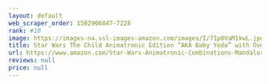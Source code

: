 ```yaml
---
layout: default 
﻿web_scraper_order: 1582906847-7228
rank: #10
image: https://images-na.ssl-images-amazon.com/images/I/71p0VaM1kwL.jpg
title: Star Wars The Child Animatronic Edition “AKA Baby Yoda” with Over 25 Sound and Motion Combinations, The Mandalorian Toy for Kids Ages 4 and Up
url: https://www.amazon.com/Star-Wars-Animatronic-Combinations-Mandalorian/dp/B084PTVQLZ/ref=zg_mw_toys-and-games_10?_encoding=UTF8&psc=1&refRID=CQ1QRMJJW1ED0E69BGRT
reviews: null
price: null
---
```

